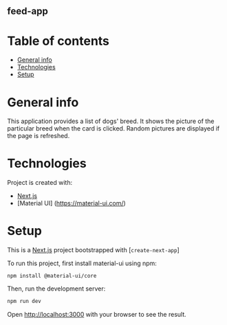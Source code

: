 
## feed-app

# Table of contents
* [General info](#general-info)
* [Technologies](#technologies)
* [Setup](#setup)

# General info
This application provides a list of dogs' breed. It shows the picture of the particular breed when the card is clicked. Random pictures are displayed if the page is refreshed. 
	
# Technologies
Project is created with:
* [Next.js](https://nextjs.org/) 
* [Material UI] (https://material-ui.com/)
	
# Setup
This is a [Next.js](https://nextjs.org/) project bootstrapped with [`create-next-app`]

To run this project, first install material-ui using npm:
```
npm install @material-ui/core

```

Then, run the development server:

```bash
npm run dev

```
Open [http://localhost:3000](http://localhost:3000) with your browser to see the result.
